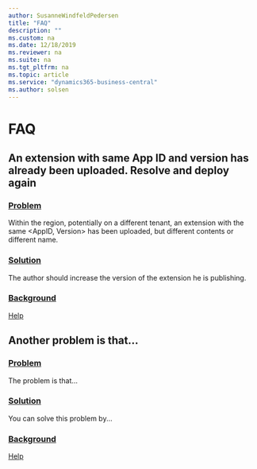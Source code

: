 ```yaml
---
author: SusanneWindfeldPedersen
title: "FAQ"
description: ""
ms.custom: na
ms.date: 12/18/2019
ms.reviewer: na
ms.suite: na
ms.tgt_pltfrm: na
ms.topic: article
ms.service: "dynamics365-business-central"
ms.author: solsen
---
```


# FAQ

## An extension with same App ID and version has already been uploaded. Resolve and deploy again

### [**Problem**](#tab/Problem)
Within the region, potentially on a different tenant, an extension with the same <AppID, Version> has been uploaded, but different contents or different name.
 
### [**Solution**](#tab/solution)
The author should increase the version of the extension he is publishing.

### [**Background**](#tab/background)
[Help](https://docs.microsoft.com/en-us/dynamics365/business-central/dev-itpro/developer/devenv-deploy-tenant-customization)
 

## Another problem is that...

### [**Problem**](#tab/Problem)
The problem is that...

### [**Solution**](#tab/solution)
You can solve this problem by...

### [**Background**](#tab/background)
[Help](https://docs.microsoft.com/en-us/dynamics365/business-central/dev-itpro/developer/devenv-deploy-tenant-customization)
